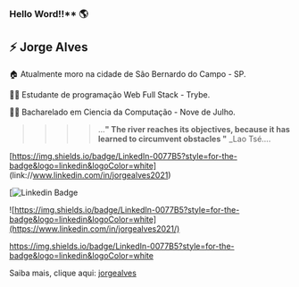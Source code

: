 ### Hello Word!!** 	:earth_americas:

:zap:  Jorge Alves 
---

   :house: Atualmente moro na cidade de São Bernardo do Campo - SP.
   
   :student: Estudante de programação Web Full Stack - Trybe.

   :student: Bacharelado em Ciencia da Computação - Nove de Julho.

   > > > > ...**" The river reaches its objectives, because it has learned to circumvent obstacles "**  _Lao Tsé....
   
   [https://img.shields.io/badge/LinkedIn-0077B5?style=for-the-badge&logo=linkedin&logoColor=white] (link://www.linkedin.com/in/jorgealves2021)
   
   [![Linkedin Badge](https://www.linkedin.com/in/jorgealves2021)
   
   ![https://img.shields.io/badge/LinkedIn-0077B5?style=for-the-badge&logo=linkedin&logoColor=white](https://www.linkedin.com/in/jorgealves2021/)
   
   
   https://img.shields.io/badge/LinkedIn-0077B5?style=for-the-badge&logo=linkedin&logoColor=white
   
   Saiba mais, clique aqui: <a href="https://jorgealves.github.io/">jorgealves</a>
<!--
**Jorge-D-Alves/Jorge-D-Alves** is a ✨ _special_ ✨ repository because its `README.md` (this file) appears on your GitHub profile.
